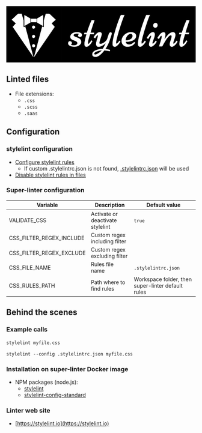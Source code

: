 <!-- markdownlint-disable MD033 MD041 -->
<!-- Generated by .automation/build.py, please do not update manually -->

<div align="center">
  <a href="https://stylelint.io" target="blank" title="Visit linter Web Site">
    <img src="https://github.com/stylelint/stylelint/raw/master/identity/stylelint-icon-and-text-white.png" alt="stylelint" height="150px">
  </a>
</div>

## Linted files

- File extensions:
  - `.css`
  - `.scss`
  - `.saas`

## Configuration

### stylelint configuration

- [Configure stylelint rules](https://stylelint.io/user-guide/configure)
  - If custom .stylelintrc.json is not found, [.stylelintrc.json](https://github.com/nvuillam/super-linter/tree/POC_RefactorInPython/TEMPLATES/.stylelintrc.json) will be used
- [Disable stylelint rules in files](https://stylelint.io/user-guide/ignore-code)

### Super-linter configuration

| Variable | Description | Default value |
| ----------------- | -------------- | -------------- |
| VALIDATE_CSS | Activate or deactivate stylelint | `true` |
| CSS_FILTER_REGEX_INCLUDE | Custom regex including filter |  |
| CSS_FILTER_REGEX_EXCLUDE | Custom regex excluding filter |  |
| CSS_FILE_NAME | Rules file name | `.stylelintrc.json` |
| CSS_RULES_PATH | Path where to find rules | Workspace folder, then super-linter default rules |

## Behind the scenes

### Example calls

```shell
stylelint myfile.css
```

```shell
stylelint --config .stylelintrc.json myfile.css
```


### Installation on super-linter Docker image

- NPM packages (node.js):
  - [stylelint](https://www.npmjs.com/package/stylelint)
  - [stylelint-config-standard](https://www.npmjs.com/package/stylelint-config-standard)

### Linter web site
- [https://stylelint.io](https://stylelint.io)


